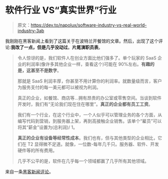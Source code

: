 # 软件行业 VS“真实世界”行业

> 原文：<https://dev.to/napolux/software-industry-vs-real-world-industry-3ab>

我刚刚在黑客新闻上看到了这篇关于在波特兰开餐馆的文章。然后，出现了这个评论:**我改了一点，但是几乎没动过**。**片尾演职员表**。

> 令人惊讶的是，我们软件人在创业方面比他们强多了。单个玩家的 SaaS 企业的利润率(像许多其他企业一样，查看这个)可能在 90%左右。**有趣的是，这甚至不是数字**。
> 
> 那就是 SaaS 利润丰厚，你甚至不用计算你的利润率。就数量级而言，客户为服务支付的每一美元都可以被视为利润。
> 
> 真正的企业，如餐馆、商店等...拥有昂贵的办公室或零售空间。当谈到软件开发时，我们有“无论我们现在住在哪里”。**真正的企业都有员工工资**。
> 
> 我们有一个行业，在这个行业中，一个人似乎可以管理业务的各个方面，从编写代码到营销，到服务器上架，再到高接触企业销售。该单个“雇员”可以将其“薪金”设置为(总利润)/ 1。
> 
> **真正的企业有设备等经常性成本**。我们也有，但与其他类型的企业相比，它们在 T2 显得微不足道。就像，一位数-每年几千只。服务器、软件、开发硬件等的所有费用。
> 
> 几乎不公平的是，软件在几乎每一个领域都赢了几乎所有其他领域。

来自一条[黑客新闻评论](https://news.ycombinator.com/item?id=15440180)。